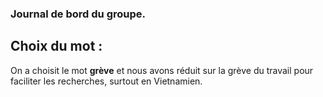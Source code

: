 ### Journal de bord du groupe.

## Choix du mot :

On a choisit le mot **grève** et nous avons réduit sur la grève du travail pour faciliter les recherches, surtout en Vietnamien.
